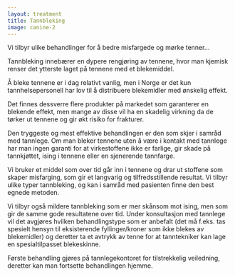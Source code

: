 ```yaml
---
layout: treatment
title: Tannbleking
image: canine-2
---
```


Vi tilbyr ulike behandlinger for å bedre misfargede og mørke tenner...

<!--more-->

Tannbleking innebærer en dypere rengjøring av tennene, hvor man kjemisk renser
det ytterste laget på tennene med et blekemiddel.

Å bleke tennene er i dag relativt vanlig, men i Norge er det kun
tannhelsepersonell har lov til å distribuere blekemidler med ønskelig effekt.

Det finnes dessverre flere produkter på markedet som garanterer en blekende
effekt, men mange av disse vil ha en skadelig virkning da de tørker ut tennene
og gir økt risiko for frakturer.

Den tryggeste og mest effektive behandlingen er den som skjer i samråd med
tannlege. Om man bleker tennene uten å være i kontakt med tannlege har man ingen
garanti for at virkestoffene ikke er farlige, gir skade på tannkjøttet, ising i
tennene eller en sjenerende tannfarge.

Vi bruker et middel som over tid går inn i tennene og drar ut stoffene som
skaper misfarging, som gir et langvarig og tilfredsstillende resultat. Vi tilbyr
ulike typer tannbleking, og kan i samråd med pasienten finne den best egnede
metoden.

Vi tilbyr også mildere tannbleking som er mer skånsom mot ising, men som gir de
samme gode resultatene over tid. Under konsultasjon med tannlege vil det
avgjøres hvilken behandlingstype som er anbefalt (det må f.eks. tas spesielt
hensyn til eksisterende fyllinger/kroner som ikke blekes av blekemidler) og
deretter ta et avtrykk av tenne for at tanntekniker kan lage en spesialtilpasset
blekeskinne.

Første behandling gjøres på tannlegekontoret for
tilstrekkelig veiledning, deretter kan man fortsette behandlingen hjemme.  
